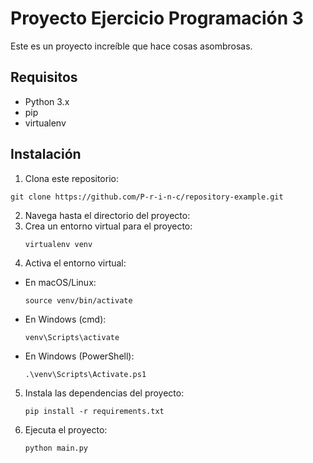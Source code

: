 # Proyecto Ejercicio Programación 3

Este es un proyecto increíble que hace cosas asombrosas.

## Requisitos

- Python 3.x
- pip
- virtualenv

## Instalación

1. Clona este repositorio:

``` shell
git clone https://github.com/P-r-i-n-c/repository-example.git

```

2. Navega hasta el directorio del proyecto:
3. Crea un entorno virtual para el proyecto:
    ``` shell
    virtualenv venv
    ```
4. Activa el entorno virtual:

- En macOS/Linux:
    ``` shell
    source venv/bin/activate
    ```
- En Windows (cmd):
    ``` 
    venv\Scripts\activate
    ```
- En Windows (PowerShell):
    ``` shell
    .\venv\Scripts\Activate.ps1  
    ```
5. Instala las dependencias del proyecto:
    ```shell
    pip install -r requirements.txt
    ```
   
6. Ejecuta el proyecto:
    ``` shell
    python main.py
    ```